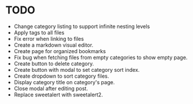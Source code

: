 # TODO

- Change category listing to support infinite nesting levels
- Apply tags to all files
- Fix error when linking to files
- Create a markdown visual editor.
- Create page for organized bookmarks
- Fix bug when fetching files from empty categories to show empty page.
- Create button to delete category.
- Create button with modal to set category sort index.
- Create dropdown to sort category files.
- Display category title on category's page.
- Close modal after editing post.
- Replace sweetalert with sweetalert2.